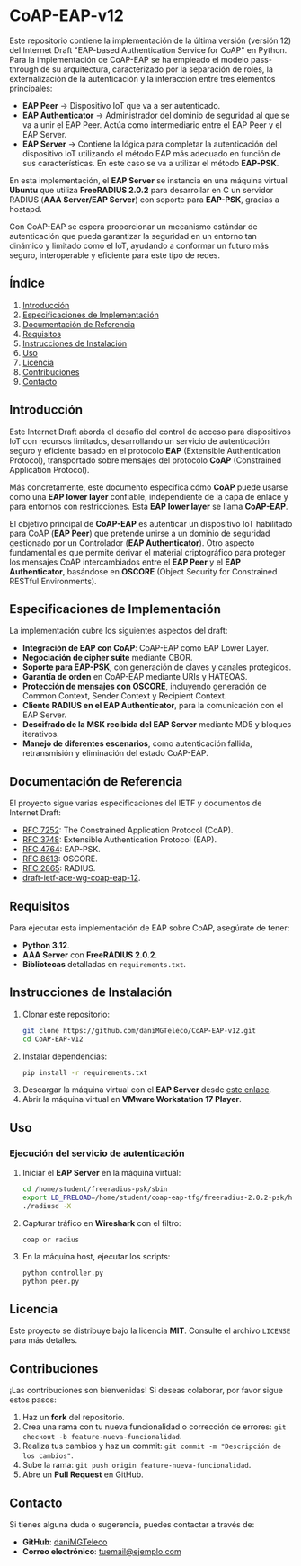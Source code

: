 # CoAP-EAP-v12

Este repositorio contiene la implementación de la última versión (versión 12) del Internet Draft "EAP-based Authentication Service for CoAP" en Python. Para la implementación de CoAP-EAP se ha empleado el modelo pass-through de su arquitectura, caracterizado por la separación de roles, la externalización de la autenticación y la interacción entre tres elementos principales:

- **EAP Peer** → Dispositivo IoT que va a ser autenticado.
- **EAP Authenticator** → Administrador del dominio de seguridad al que se va a unir el EAP Peer. Actúa como intermediario entre el EAP Peer y el EAP Server.
- **EAP Server** → Contiene la lógica para completar la autenticación del dispositivo IoT utilizando el método EAP más adecuado en función de sus características. En este caso se va a utilizar el método **EAP-PSK**.

En esta implementación, el **EAP Server** se instancia en una máquina virtual **Ubuntu** que utiliza **FreeRADIUS 2.0.2** para desarrollar en C un servidor RADIUS (**AAA Server/EAP Server**) con soporte para **EAP-PSK**, gracias a hostapd.

Con CoAP-EAP se espera proporcionar un mecanismo estándar de autenticación que pueda garantizar la seguridad en un entorno tan dinámico y limitado como el IoT, ayudando a conformar un futuro más seguro, interoperable y eficiente para este tipo de redes.

## Índice

1. [Introducción](#introduccion)
2. [Especificaciones de Implementación](#especificaciones-de-implementacion)
3. [Documentación de Referencia](#documentacion-de-referencia)
4. [Requisitos](#requisitos)
5. [Instrucciones de Instalación](#instrucciones-de-instalacion)
6. [Uso](#uso)
7. [Licencia](#licencia)
8. [Contribuciones](#contribuciones)
9. [Contacto](#contacto)

## Introducción

Este Internet Draft aborda el desafío del control de acceso para dispositivos IoT con recursos limitados, desarrollando un servicio de autenticación seguro y eficiente basado en el protocolo **EAP** (Extensible Authentication Protocol), transportado sobre mensajes del protocolo **CoAP** (Constrained Application Protocol). 

Más concretamente, este documento especifica cómo **CoAP** puede usarse como una **EAP lower layer** confiable, independiente de la capa de enlace y para entornos con restricciones. Esta **EAP lower layer** se llama **CoAP-EAP**.

El objetivo principal de **CoAP-EAP** es autenticar un dispositivo IoT habilitado para CoAP (**EAP Peer**) que pretende unirse a un dominio de seguridad gestionado por un Controlador (**EAP Authenticator**). Otro aspecto fundamental es que permite derivar el material criptográfico para proteger los mensajes CoAP intercambiados entre el **EAP Peer** y el **EAP Authenticator**, basándose en **OSCORE** (Object Security for Constrained RESTful Environments).

## Especificaciones de Implementación

La implementación cubre los siguientes aspectos del draft:

- **Integración de EAP con CoAP**: CoAP-EAP como EAP Lower Layer.
- **Negociación de cipher suite** mediante CBOR.
- **Soporte para EAP-PSK**, con generación de claves y canales protegidos.
- **Garantía de orden** en CoAP-EAP mediante URIs y HATEOAS.
- **Protección de mensajes con OSCORE**, incluyendo generación de Common Context, Sender Context y Recipient Context.
- **Cliente RADIUS en el EAP Authenticator**, para la comunicación con el EAP Server.
- **Descifrado de la MSK recibida del EAP Server** mediante MD5 y bloques iterativos.
- **Manejo de diferentes escenarios**, como autenticación fallida, retransmisión y eliminación del estado CoAP-EAP.

## Documentación de Referencia

El proyecto sigue varias especificaciones del IETF y documentos de Internet Draft:

- [RFC 7252](https://tools.ietf.org/html/rfc7252): The Constrained Application Protocol (CoAP).
- [RFC 3748](https://tools.ietf.org/html/rfc3748): Extensible Authentication Protocol (EAP).
- [RFC 4764](https://tools.ietf.org/html/rfc4764): EAP-PSK.
- [RFC 8613](https://tools.ietf.org/html/rfc8613): OSCORE.
- [RFC 2865](https://tools.ietf.org/html/rfc2865): RADIUS.
- [draft-ietf-ace-wg-coap-eap-12](https://datatracker.ietf.org/doc/draft-ietf-ace-wg-coap-eap/12/).

## Requisitos

Para ejecutar esta implementación de EAP sobre CoAP, asegúrate de tener:

- **Python 3.12**.
- **AAA Server** con **FreeRADIUS 2.0.2**.
- **Bibliotecas** detalladas en `requirements.txt`.

## Instrucciones de Instalación

1. Clonar este repositorio:
   ```bash
   git clone https://github.com/daniMGTeleco/CoAP-EAP-v12.git
   cd CoAP-EAP-v12
   ```
2. Instalar dependencias:
   ```bash
   pip install -r requirements.txt
   ```
3. Descargar la máquina virtual con el **EAP Server** desde [este enlace](https://unioviedo-my.sharepoint.com/:u:/g/personal/uo276425_uniovi_es/EZtMQZl93LxDjEpuAKc5piQB-dPKXL7xn5Bzkd_R5I4Fyw?e=AuiR8q).
4. Abrir la máquina virtual en **VMware Workstation 17 Player**.

## Uso

### Ejecución del servicio de autenticación

1. Iniciar el **EAP Server** en la máquina virtual:
   ```bash
   cd /home/student/freeradius-psk/sbin
   export LD_PRELOAD=/home/student/coap-eap-tfg/freeradius-2.0.2-psk/hostapd/eap_example/libeap.so
   ./radiusd -X
   ```
2. Capturar tráfico en **Wireshark** con el filtro:
   ```
   coap or radius
   ```
3. En la máquina host, ejecutar los scripts:
   ```bash
   python controller.py 
   python peer.py
   ```

## Licencia

Este proyecto se distribuye bajo la licencia **MIT**. Consulte el archivo `LICENSE` para más detalles.

## Contribuciones

¡Las contribuciones son bienvenidas! Si deseas colaborar, por favor sigue estos pasos:

1. Haz un **fork** del repositorio.
2. Crea una rama con tu nueva funcionalidad o corrección de errores: `git checkout -b feature-nueva-funcionalidad`.
3. Realiza tus cambios y haz un commit: `git commit -m "Descripción de los cambios"`.
4. Sube la rama: `git push origin feature-nueva-funcionalidad`.
5. Abre un **Pull Request** en GitHub.

## Contacto

Si tienes alguna duda o sugerencia, puedes contactar a través de:

- **GitHub**: [daniMGTeleco](https://github.com/daniMGTeleco)
- **Correo electrónico**: [tuemail@ejemplo.com](mailto:tuemail@ejemplo.com)
